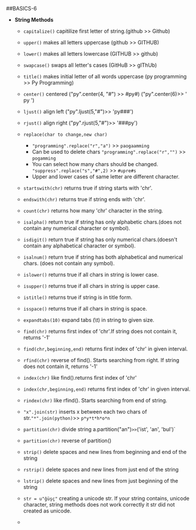 ##BASICS-6

* **String Methods**
	* `capitalize()` capitilize first letter of string.(github >> Github)
	* `upper()` makes all letters uppercase  (github >> GITHUB)
	* `lower()` makes all letters lowercase  (GITHUB >> github)
	* `swapcase()` swaps all letter's cases (GitHuB >> gIThUb)
	* `title()` makes initial letter of all words uppercase (py programming >> Py Programming)
	* `center()` centered ("py".center(4, "#") >> #py#) ("py".center(6)>> '  py  ')
	* `ljust()` align left ("py".ljust(5,"#")>> 'py###')
	* `rjust()` align right ("py".rjust(5,"#")>> '###py')
	* `replace(char to change,new char)`  
		* `"programming".replace("r","a")` >> `paogaamming`
		* Can be used to delete chars `"programming".replace("r","")` >> `pogamming`
		* You can select how many chars should be changed. `"suppress".replace("s","#",2)` >> `#upre#s`
		* Upper and lower cases of same letter are different character.
	* `startswith(chr)` returns true if string starts with 'chr'.
	* `endswith(chr)` returns true if string ends with 'chr'.
	* `count(chr)` returns how many 'chr' character in the string.

	* `isalpha()` return true if string has only alphabetic chars.(does not contain any numerical character or symbol). 
	* `isdigit()` return true if string has only numerical chars.(doesn't contain any alphabetical character or symbol). 
	* `isalnum()` return true if string has both alphabetical and numerical chars. (does not contain any symbol). 
	* `islower()` returns true if all chars in string is lower case.
	* `isupper()` returns true if all chars in string is upper case.
	* `istitle()` returns true if string is in title form. 
	* `isspace()` returns true if all chars in string is space.
	   
	* `expandtabs(10)` expand tabs (\t) in string to given size. 

	* `find(chr)` returns first index of 'chr'.If string does not contain it, returns '-1'
	* `find(chr,beginning,end)` returns first index of 'chr' in given interval.
	* `rfind(chr)` reverse of find(). Starts searching from right. If string does not contain it, returns '-1'
	* `index(chr)` like find().returns first index of 'chr'
	* `index(chr,beginning,end)` returns first index of 'chr' in given interval.
	* `rindex(chr)` like rfind(). Starts searching from end of string.
    
	* `"x".join(str)` inserts x between each two chars of str.`"*".join(python)`>> `p*y*t*h*o*n`
	* `partition(chr)` divide string  a.partition("an")` >> `('ist', 'an', 'bul')`
	* `partition(chr)` reverse of partition()
	* `strip()` delete spaces and new lines from beginning and end of the string
	* `rstrip()` delete spaces and new lines from just end of the string
	* `lstrip()` delete spaces and new lines from just beginning of the string
	* `str = u"ğüşç"` creating a unicode str. If your string contains, unicode character, string methods does not work correctly it str did not created as unicode.
	* 